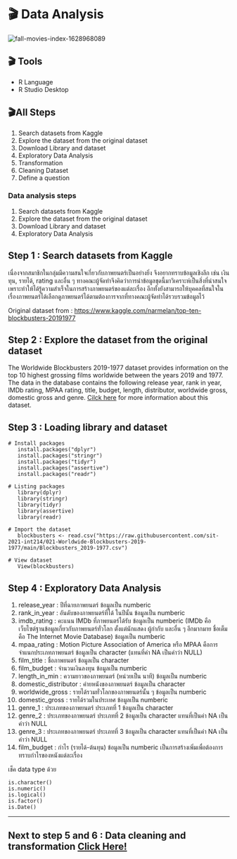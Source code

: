 # 🎬 Data Analysis
![fall-movies-index-1628968089](https://user-images.githubusercontent.com/68915844/137787092-f32bf8ce-2923-4007-8c28-4cde095ef26c.jpg)

## 🎬 Tools
- R Language 
- R Studio Desktop 

## 🎬All Steps
1. Search datasets from Kaggle
2. Explore the dataset from the original dataset
3. Download Library and dataset
4. Exploratory Data Analysis
5. Transformation
6. Cleaning Dataset
7. Define a question

### Data analysis steps
1. Search datasets from Kaggle
2. Explore the dataset from the original dataset
3. Download Library and dataset
4. Exploratory Data Analysis


## Step 1 : Search datasets from Kaggle
เนื่องจากสมาชิกในกลุ่มมีความสนใจเกี่ยวกับภาพยนตร์เป็นอย่างยิ่ง จึงอยากทราบข้อมูลเชิงลึก เช่น เงินทุน, รายได้, rating และอื่น ๆ ทางคณะผู้จัดทำจึงคิดว่าการนำข้อมูลชุดนี้มาวิเคราะห์เป็นสิ่งที่น่าสนใจเพราะทำให้ได้รู้ความสำเร็จในการสร้างภาพยนตร์ของแต่ละเรื่อง อีกทั้งยังสามารถให้บุคคลที่สนใจในเรื่องภาพยนตร์ได้เลือกดูภาพยนตร์ได้ตามต้องการจากที่ทางคณะผู้จัดทำได้รวบรวมข้อมูลไว้

Original dataset from : https://www.kaggle.com/narmelan/top-ten-blockbusters-20191977

## Step 2 : Explore the dataset from the original dataset
The Worldwide Blockbusters 2019-1977 dataset provides information on the top 10 highest grossing films worldwide between the years 2019 and 1977. The data in the database contains the following release year, rank in year, IMDb rating, MPAA rating, title, budget, length, distributor, worldwide gross, domestic gross and genre. [Cilck here](https://github.com/sit-2021-int214/021-Worldwide-Blockbusters-2019-1977/blob/main/Blockbusters_2019-1977.csv) for more information about this dataset.


## Step 3 : Loading library and dataset
```
# Install packages
   install.packages("dplyr")
   install.packages("stringr")
   install.packages("tidyr")
   install.packages("assertive")
   install.packages("readr")

# Listing packages
   library(dplyr)
   library(stringr)
   library(tidyr)
   library(assertive)
   library(readr)

# Import the dataset
   blockbusters <- read.csv("https://raw.githubusercontent.com/sit-2021-int214/021-Worldwide-Blockbusters-2019-1977/main/Blockbusters_2019-1977.csv")

# View dataset
   View(blockbusters)

```

## Step 4 : Exploratory Data Analysis
  1. release_year	: ปีที่ฉายภาพยนตร์ ข้อมูลเป็น numberic 
  2. rank_in_year : อันดับของภาพยนตร์ที่ได้ ในปีนั้น ข้อมูลเป็น numberic 
  3. imdb_rating : คะแนน IMDb ที่ภาพยนตร์ได้รับ ข้อมูลเป็น numberic 
   (IMDb คือ เว็บไซต์ฐานข้อมูลเกี่ยวกับภาพยนตร์ทั่วโลก ตั้งแต่นักแสดง ผู้กำกับ และอื่น ๆ อีกมากมาย ชื่อเต็มคือ The Internet Movie Database) ข้อมูลเป็น numberic 
  4. mpaa_rating : Motion Picture Association of America หรือ MPAA คือการจำแนกประเภทภาพยนตร์ ข้อมูลเป็น character (แทนที่ค่า NA เป็นคำว่า NULL)
  5. film_title : ชื่อภาพยนตร์ ข้อมูลเป็น character
  6. film_budget : จำนวนเงินลงทุน ข้อมูลเป็น numberic 
  7. length_in_min : ความยาวของภาพยนตร์ (หน่วยเป็น นาที) ข้อมูลเป็น numberic 
  8. domestic_distributor : ค่ายหนังของภาพยนตร์ ข้อมูลเป็น character
  9. worldwide_gross	: รายได้รวมทั่วโลกของภาพยนตร์นั้น ๆ ข้อมูลเป็น numberic 
 10. domestic_gross	: รายได้รวมในประเทศ ข้อมูลเป็น numberic 
 11. genre_1	: ประเภทของภาพยนตร์ ประเภทที่ 1 ข้อมูลเป็น character
 12. genre_2	: ประเภทของภาพยนตร์ ประเภทที่ 2 ข้อมูลเป็น character แทนที่เป็นค่า NA เป็นคำว่า NULL 
 13. genre_3 : ประเภทของภาพยนตร์ ประเภทที่ 3 ข้อมูลเป็น character แทนที่เป็นค่า NA เป็นคำว่า NULL 
 14. film_budget : กำไร (รายได้-ต้นทุน) ข้อมูลเป็น numberic เป็นการสร้างเพิ่มเพื่อต้องการทราบกำไรของหนังแต่ละเรื่อง

เช็ค data type ด้วย
```
is.character()
is.numeric()
is.logical()
is.factor()
is.Date()
```
---
## Next to step 5 and 6 : Data cleaning and transformation [Click Here!](https://github.com/sit-2021-int214/021-Worldwide-Blockbusters-2019-1977/blob/main/transformation&clean.md)
